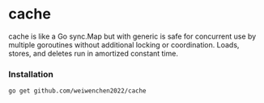 # cache

cache is like a Go sync.Map but with generic is safe for concurrent use 
by multiple goroutines without additional locking or coordination.
Loads, stores, and deletes run in amortized constant time.

### Installation

`go get github.com/weiwenchen2022/cache`
